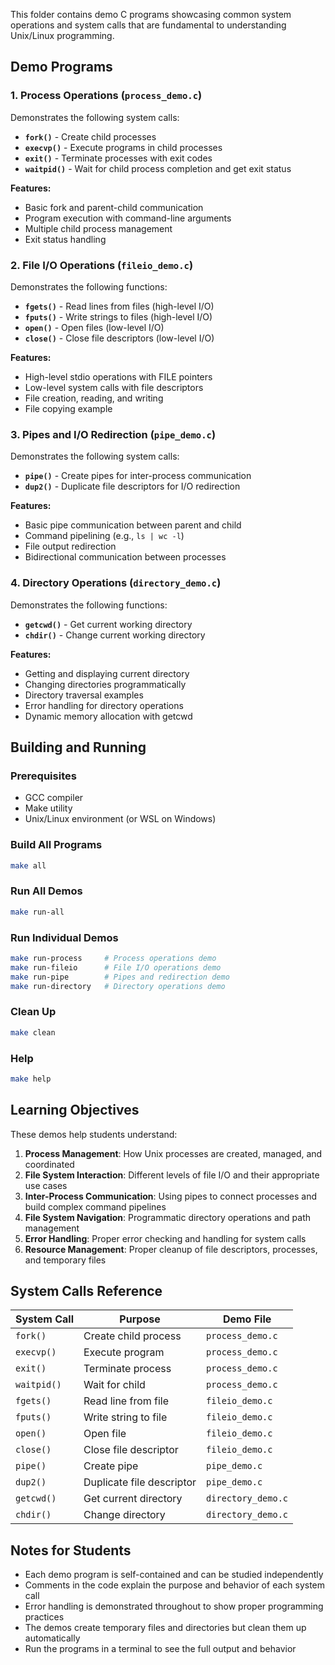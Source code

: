 

This folder contains demo C programs showcasing common system operations and system calls that are fundamental to understanding Unix/Linux programming.

## Demo Programs

### 1. Process Operations (`process_demo.c`)
Demonstrates the following system calls:
- **`fork()`** - Create child processes
- **`execvp()`** - Execute programs in child processes
- **`exit()`** - Terminate processes with exit codes
- **`waitpid()`** - Wait for child process completion and get exit status

**Features:**
- Basic fork and parent-child communication
- Program execution with command-line arguments
- Multiple child process management
- Exit status handling

### 2. File I/O Operations (`fileio_demo.c`)
Demonstrates the following functions:
- **`fgets()`** - Read lines from files (high-level I/O)
- **`fputs()`** - Write strings to files (high-level I/O)
- **`open()`** - Open files (low-level I/O)
- **`close()`** - Close file descriptors (low-level I/O)

**Features:**
- High-level stdio operations with FILE pointers
- Low-level system calls with file descriptors
- File creation, reading, and writing
- File copying example

### 3. Pipes and I/O Redirection (`pipe_demo.c`)
Demonstrates the following system calls:
- **`pipe()`** - Create pipes for inter-process communication
- **`dup2()`** - Duplicate file descriptors for I/O redirection

**Features:**
- Basic pipe communication between parent and child
- Command pipelining (e.g., `ls | wc -l`)
- File output redirection
- Bidirectional communication between processes

### 4. Directory Operations (`directory_demo.c`)
Demonstrates the following functions:
- **`getcwd()`** - Get current working directory
- **`chdir()`** - Change current working directory

**Features:**
- Getting and displaying current directory
- Changing directories programmatically
- Directory traversal examples
- Error handling for directory operations
- Dynamic memory allocation with getcwd

## Building and Running

### Prerequisites
- GCC compiler
- Make utility
- Unix/Linux environment (or WSL on Windows)

### Build All Programs
```bash
make all
```

### Run All Demos
```bash
make run-all
```

### Run Individual Demos
```bash
make run-process     # Process operations demo
make run-fileio      # File I/O operations demo
make run-pipe        # Pipes and redirection demo
make run-directory   # Directory operations demo
```

### Clean Up
```bash
make clean
```

### Help
```bash
make help
```

## Learning Objectives

These demos help students understand:

1. **Process Management**: How Unix processes are created, managed, and coordinated
2. **File System Interaction**: Different levels of file I/O and their appropriate use cases
3. **Inter-Process Communication**: Using pipes to connect processes and build complex command pipelines
4. **File System Navigation**: Programmatic directory operations and path management
5. **Error Handling**: Proper error checking and handling for system calls
6. **Resource Management**: Proper cleanup of file descriptors, processes, and temporary files

## System Calls Reference

| System Call | Purpose | Demo File |
|-------------|---------|-----------|
| `fork()` | Create child process | `process_demo.c` |
| `execvp()` | Execute program | `process_demo.c` |
| `exit()` | Terminate process | `process_demo.c` |
| `waitpid()` | Wait for child | `process_demo.c` |
| `fgets()` | Read line from file | `fileio_demo.c` |
| `fputs()` | Write string to file | `fileio_demo.c` |
| `open()` | Open file | `fileio_demo.c` |
| `close()` | Close file descriptor | `fileio_demo.c` |
| `pipe()` | Create pipe | `pipe_demo.c` |
| `dup2()` | Duplicate file descriptor | `pipe_demo.c` |
| `getcwd()` | Get current directory | `directory_demo.c` |
| `chdir()` | Change directory | `directory_demo.c` |

## Notes for Students

- Each demo program is self-contained and can be studied independently
- Comments in the code explain the purpose and behavior of each system call
- Error handling is demonstrated throughout to show proper programming practices
- The demos create temporary files and directories but clean them up automatically
- Run the programs in a terminal to see the full output and behavior
